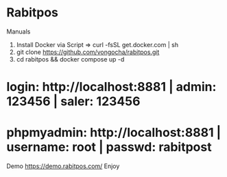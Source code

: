 # Rabitpos 
Manuals
1. Install Docker via Script => curl -fsSL get.docker.com | sh
2. git clone https://github.com/vongocha/rabitpos.git
3. cd rabitpos && docker compose up -d

# login: http://localhost:8881 | admin: 123456 | saler: 123456
# phpmyadmin: http://localhost:8881 | username: root | passwd: rabitpost

Demo https://demo.rabitpos.com/
Enjoy
